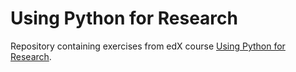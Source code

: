 # Using Python for Research
Repository containing exercises from edX course [Using Python for Research](https://www.edx.org/course/using-python-for-research).
